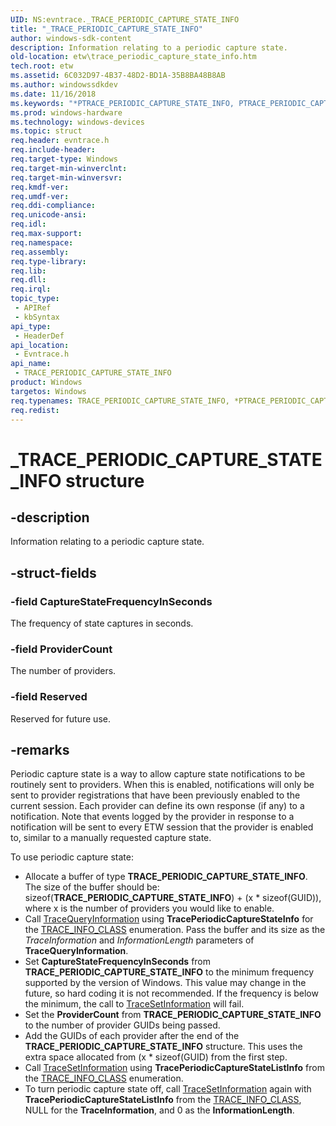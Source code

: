 ```yaml
---
UID: NS:evntrace._TRACE_PERIODIC_CAPTURE_STATE_INFO
title: "_TRACE_PERIODIC_CAPTURE_STATE_INFO"
author: windows-sdk-content
description: Information relating to a periodic capture state.
old-location: etw\trace_periodic_capture_state_info.htm
tech.root: etw
ms.assetid: 6C032D97-4B37-48D2-BD1A-35B8BA48B8AB
ms.author: windowssdkdev
ms.date: 11/16/2018
ms.keywords: "*PTRACE_PERIODIC_CAPTURE_STATE_INFO, PTRACE_PERIODIC_CAPTURE_STATE_INFO, PTRACE_PERIODIC_CAPTURE_STATE_INFO structure pointer [ETW], TRACE_PERIODIC_CAPTURE_STATE_INFO, TRACE_PERIODIC_CAPTURE_STATE_INFO structure [ETW], _TRACE_PERIODIC_CAPTURE_STATE_INFO, etw.trace_periodic_capture_state_info, evntrace/PTRACE_PERIODIC_CAPTURE_STATE_INFO, evntrace/TRACE_PERIODIC_CAPTURE_STATE_INFO"
ms.prod: windows-hardware
ms.technology: windows-devices
ms.topic: struct
req.header: evntrace.h
req.include-header: 
req.target-type: Windows
req.target-min-winverclnt: 
req.target-min-winversvr: 
req.kmdf-ver: 
req.umdf-ver: 
req.ddi-compliance: 
req.unicode-ansi: 
req.idl: 
req.max-support: 
req.namespace: 
req.assembly: 
req.type-library: 
req.lib: 
req.dll: 
req.irql: 
topic_type:
 - APIRef
 - kbSyntax
api_type:
 - HeaderDef
api_location:
 - Evntrace.h
api_name:
 - TRACE_PERIODIC_CAPTURE_STATE_INFO
product: Windows
targetos: Windows
req.typenames: TRACE_PERIODIC_CAPTURE_STATE_INFO, *PTRACE_PERIODIC_CAPTURE_STATE_INFO
req.redist: 
---
```


# _TRACE_PERIODIC_CAPTURE_STATE_INFO structure


## -description


Information relating to a periodic capture state.


## -struct-fields




### -field CaptureStateFrequencyInSeconds

The frequency of state captures in seconds. 


### -field ProviderCount

The number of providers.


### -field Reserved

Reserved for future use.


## -remarks



Periodic capture state is a way to allow capture state notifications to be routinely sent to providers. When this is enabled,  notifications will only be sent to provider registrations that have been previously enabled to the current session. Each provider can define its own response (if any) to a notification. Note that events logged by the provider in response to a notification will be sent to every ETW session that the provider is enabled to, similar to a manually requested capture state.

 To use periodic capture state:<ul>
<li>Allocate a buffer of type <b>TRACE_PERIODIC_CAPTURE_STATE_INFO</b>. The size of the buffer should be: sizeof(<b>TRACE_PERIODIC_CAPTURE_STATE_INFO</b>) + (x * sizeof(GUID)), where x is the number of providers you would like to enable.</li>
<li>Call <a href="https://msdn.microsoft.com/3CC91F7C-7F82-4B3B-AA50-FE03CFEC0278">TraceQueryInformation</a> using <b>TracePeriodicCaptureStateInfo</b> for the <a href="https://msdn.microsoft.com/b163e120-454a-48ba-93a9-71351fc3f2c2">TRACE_INFO_CLASS</a> enumeration. Pass the buffer and its size as the <i>TraceInformation</i> and <i>InformationLength</i> parameters of <b>TraceQueryInformation</b>.</li>
<li>Set <b>CaptureStateFrequencyInSeconds</b> from <b>TRACE_PERIODIC_CAPTURE_STATE_INFO</b> to the minimum frequency supported by the version of Windows. This value may change in the future, so hard coding it is not recommended. If the frequency is below the minimum, the call to <a href="https://msdn.microsoft.com/f4cdbe32-6885-4844-add5-560961c3dd1d">TraceSetInformation</a> will fail. </li>
<li>Set the <b>ProviderCount</b> from  <b>TRACE_PERIODIC_CAPTURE_STATE_INFO</b> to the number of provider GUIDs being passed. </li>
<li>Add the GUIDs of each provider after the end of the <b>TRACE_PERIODIC_CAPTURE_STATE_INFO</b> structure. This uses the extra space allocated from (x * sizeof(GUID) from the first step.</li>
<li>Call <a href="https://msdn.microsoft.com/f4cdbe32-6885-4844-add5-560961c3dd1d">TraceSetInformation</a> using <b>TracePeriodicCaptureStateListInfo</b> from the <a href="https://msdn.microsoft.com/b163e120-454a-48ba-93a9-71351fc3f2c2">TRACE_INFO_CLASS</a> enumeration. </li>
<li>To turn periodic capture state off, call <a href="https://msdn.microsoft.com/f4cdbe32-6885-4844-add5-560961c3dd1d">TraceSetInformation</a> again with <b>TracePeriodicCaptureStateListInfo</b> from the <a href="https://msdn.microsoft.com/b163e120-454a-48ba-93a9-71351fc3f2c2">TRACE_INFO_CLASS</a>, NULL for the <b>TraceInformation</b>, and 0 as the <b>InformationLength</b>.</li>
</ul>




